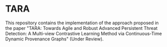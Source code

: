 # TARA

This repository contains the implementation of the approach proposed 
in the paper 
"TARA: Towards Agile and Robust Advanced Persistent Threat Detection: A Multi-view Contrastive Learning Method via Continuous-Time Dynamic Provenance Graphs" (Under Review).
